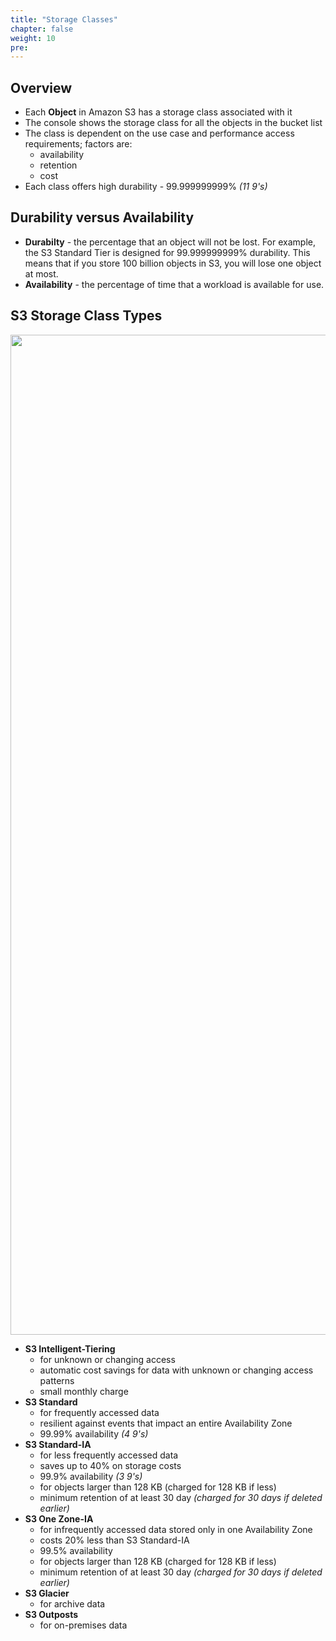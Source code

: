 ```yaml
---
title: "Storage Classes"
chapter: false
weight: 10
pre: 
---
```


## Overview

- Each **Object** in Amazon S3 has a storage class associated with it
- The console shows the storage class for all the objects in the bucket list 
- The class is dependent on the use case and performance access requirements; factors are:
    - availability
    - retention
    - cost
- Each class offers high durability - 99.999999999% *(11 9's)*

## Durability versus Availability 

- **Durabilty** - the percentage that an object will not be lost. For example, the S3 Standard Tier is designed for 99.999999999% durability. This means that if you store 100 billion objects in S3, you will lose one object at most.
- **Availability** - the percentage of time that a workload is available for use. 

## S3 Storage Class Types

<img src='/images/s3-storage-classes-2021.png' width='1600px'>

- **S3 Intelligent-Tiering**
    - for unknown or changing access
    - automatic cost savings for data with unknown or changing access patterns
    - small monthly charge
- **S3 Standard**
    - for frequently accessed data
    - resilient against events that impact an entire Availability Zone
    - 99.99% availability *(4 9's)*
- **S3 Standard-IA**
    - for less frequently accessed data
    - saves up to 40% on storage costs
    - 99.9% availability *(3 9's)*
    - for objects larger than 128 KB (charged for 128 KB if less)
    - minimum retention of at least 30 day *(charged for 30 days if deleted earlier)*
- **S3 One Zone-IA**
    - for infrequently accessed data stored only in one Availability Zone
    - costs 20% less than S3 Standard-IA
    - 99.5% availability
    - for objects larger than 128 KB (charged for 128 KB if less)
    - minimum retention of at least 30 day *(charged for 30 days if deleted earlier)*
- **S3 Glacier**
    - for archive data
- **S3 Outposts**
    - for on-premises data



